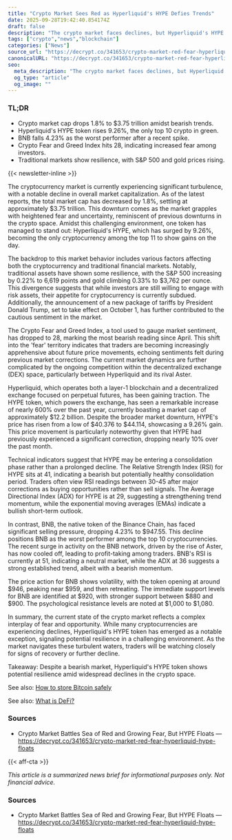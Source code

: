 ```yaml
---
title: "Crypto Market Sees Red as Hyperliquid's HYPE Defies Trends"
date: 2025-09-28T19:42:40.854174Z
draft: false
description: "The crypto market faces declines, but Hyperliquid's HYPE token rises amid growing fear and bearish sentiment."
tags: ["crypto","news","blockchain"]
categories: ["News"]
source_url: "https://decrypt.co/341653/crypto-market-red-fear-hyperliquid-hype-floats"
canonicalURL: "https://decrypt.co/341653/crypto-market-red-fear-hyperliquid-hype-floats"
seo:
  meta_description: "The crypto market faces declines, but Hyperliquid's HYPE token rises amid growing fear and bearish sentiment."
  og_type: "article"
  og_image: ""
---
```


### TL;DR
- Crypto market cap drops 1.8% to $3.75 trillion amidst bearish trends.
- Hyperliquid's HYPE token rises 9.26%, the only top 10 crypto in green.
- BNB falls 4.23% as the worst performer after a recent spike.
- Crypto Fear and Greed Index hits 28, indicating increased fear among investors.
- Traditional markets show resilience, with S&P 500 and gold prices rising.

{{< newsletter-inline >}}

The cryptocurrency market is currently experiencing significant turbulence, with a notable decline in overall market capitalization. As of the latest reports, the total market cap has decreased by 1.8%, settling at approximately $3.75 trillion. This downturn comes as the market grapples with heightened fear and uncertainty, reminiscent of previous downturns in the crypto space. Amidst this challenging environment, one token has managed to stand out: Hyperliquid's HYPE, which has surged by 9.26%, becoming the only cryptocurrency among the top 11 to show gains on the day.

The backdrop to this market behavior includes various factors affecting both the cryptocurrency and traditional financial markets. Notably, traditional assets have shown some resilience, with the S&P 500 increasing by 0.22% to 6,619 points and gold climbing 0.33% to $3,762 per ounce. This divergence suggests that while investors are still willing to engage with risk assets, their appetite for cryptocurrency is currently subdued. Additionally, the announcement of a new package of tariffs by President Donald Trump, set to take effect on October 1, has further contributed to the cautious sentiment in the market.

The Crypto Fear and Greed Index, a tool used to gauge market sentiment, has dropped to 28, marking the most bearish reading since April. This shift into the 'fear' territory indicates that traders are becoming increasingly apprehensive about future price movements, echoing sentiments felt during previous market corrections. The current market dynamics are further complicated by the ongoing competition within the decentralized exchange (DEX) space, particularly between Hyperliquid and its rival Aster.

Hyperliquid, which operates both a layer-1 blockchain and a decentralized exchange focused on perpetual futures, has been gaining traction. The HYPE token, which powers the exchange, has seen a remarkable increase of nearly 600% over the past year, currently boasting a market cap of approximately $12.2 billion. Despite the broader market downturn, HYPE's price has risen from a low of $40.376 to $44.114, showcasing a 9.26% gain. This price movement is particularly noteworthy given that HYPE had previously experienced a significant correction, dropping nearly 10% over the past month.

Technical indicators suggest that HYPE may be entering a consolidation phase rather than a prolonged decline. The Relative Strength Index (RSI) for HYPE sits at 41, indicating a bearish but potentially healthy consolidation period. Traders often view RSI readings between 30-45 after major corrections as buying opportunities rather than sell signals. The Average Directional Index (ADX) for HYPE is at 29, suggesting a strengthening trend momentum, while the exponential moving averages (EMAs) indicate a bullish short-term outlook.

In contrast, BNB, the native token of the Binance Chain, has faced significant selling pressure, dropping 4.23% to $947.55. This decline positions BNB as the worst performer among the top 10 cryptocurrencies. The recent surge in activity on the BNB network, driven by the rise of Aster, has now cooled off, leading to profit-taking among traders. BNB's RSI is currently at 51, indicating a neutral market, while the ADX at 36 suggests a strong established trend, albeit with a bearish momentum.

The price action for BNB shows volatility, with the token opening at around $946, peaking near $959, and then retreating. The immediate support levels for BNB are identified at $920, with stronger support between $880 and $900. The psychological resistance levels are noted at $1,000 to $1,080.

In summary, the current state of the crypto market reflects a complex interplay of fear and opportunity. While many cryptocurrencies are experiencing declines, Hyperliquid's HYPE token has emerged as a notable exception, signaling potential resilience in a challenging environment. As the market navigates these turbulent waters, traders will be watching closely for signs of recovery or further decline.

Takeaway: Despite a bearish market, Hyperliquid's HYPE token shows potential resilience amid widespread declines in the crypto space.

See also: [How to store Bitcoin safely](/pages/how-to-store-bitcoin-safely/)

See also: [What is DeFi?](/pages/what-is-defi/)

### Sources
- Crypto Market Battles Sea of Red and Growing Fear, But HYPE Floats — https://decrypt.co/341653/crypto-market-red-fear-hyperliquid-hype-floats

{{< aff-cta >}}

_This article is a summarized news brief for informational purposes only. Not financial advice._

### Sources
- Crypto Market Battles Sea of Red and Growing Fear, But HYPE Floats — https://decrypt.co/341653/crypto-market-red-fear-hyperliquid-hype-floats


